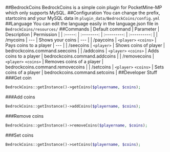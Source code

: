 ##BedrockCoins
BedrockCoins is a simple coin plugin for PocketMine-MP which only supports MySQL.
##Configuration
You can change the prefix, startcoins and your MySQL data in `plugin_data/BedrockCoins/config.yml`
##Language
You can edit the language easily in the language.json file in `BedrockCoins/resources/`
##Commands
| Default command | Parameter | Description | Permission |
| :-----: | :--------: | :---------: | :----------: |
| /mycoins | --- | Shows your coins | --- |
| /paycoins | `<player>` `<coins>` | Pays coins to a player | --- |
| /seecoins | `<player>` | Shows coins of player | bedrockcoins.command.seecoins |
| /addcoins | `<player>` `<coins>` | Adds coins to a player | bedrockcoins.command.addcoins |
| /removecoins | `<player>` `<coins>` | Removes coins of a player | bedrockcoins.command.removecoins |
| /setcoins | `<player>` `<coins>` | Sets coins of a player | bedrockcoins.command.setcoins |
##Developer Stuff
###Get coin
```php
BedrockCoins::getInstance()->getCoins($playername, $coins);
```
###Add coins
```php
BedrockCoins::getInstance()->addCoins($playername, $coins);
```
###Remove coins
```php
BedrockCoins::getInstance()->removeCoins($playername, $coins);
```
###Set coins
```php
BedrockCoins::getInstance()->setCoins($playername, $coins);
```